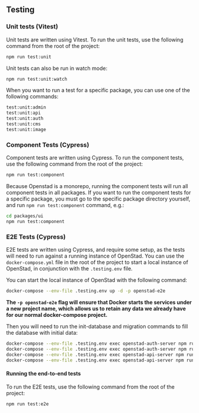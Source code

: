 ## Testing

### Unit tests (Vitest)

Unit tests are written using Vitest. To run the unit tests, use the following command from the root of the project:

```bash
npm run test:unit
```

Unit tests can also be run in watch mode:

```bash
npm run test:unit:watch
```

When you want to run a test for a specific package, you can use one of the following commands:

```bash
test:unit:admin
test:unit:api
test:unit:auth
test:unit:cms
test:unit:image
```

### Component Tests (Cypress)
Component tests are written using Cypress. To run the component tests, use the following command from the root of the project:

```bash
npm run test:component
```

Because Openstad is a monorepo, running the component tests will run all component tests in all packages. If you want to run the component tests for a specific package, you must go to the specific package directory yourself, and run `npm run test:component` command, e.g.:

```bash
cd packages/ui
npm run test:component
```

### E2E Tests (Cypress)

E2E tests are written using Cypress, and require some setup, as the tests will need to run against a running instance of OpenStad. You can use the `docker-compose.yml` file in the root of the project to start a local instance of OpenStad, in conjunction with the `.testing.env` file.

You can start the local instance of OpenStad with the following command:

```bash
docker-compose --env-file .testing.env up -d -p openstad-e2e
```

**The `-p openstad-e2e` flag will ensure that Docker starts the services under a new project name, which allows us to retain any data we already have for our normal docker-compose project.**

Then you will need to run the init-database and migration commands to fill the database with initial data:

```bash
docker-compose --env-file .testing.env exec openstad-auth-server npm run init-database
docker-compose --env-file .testing.env exec openstad-auth-server npm run migrate-database
docker-compose --env-file .testing.env exec openstad-api-server npm run init-database
docker-compose --env-file .testing.env exec openstad-api-server npm run migrate-database
```


#### Running the end-to-end tests
To run the E2E tests, use the following command from the root of the project:

```bash
npm run test:e2e
```
